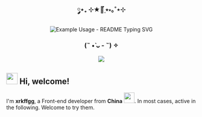 <!-- markdownlint-disable MD033 MD041 -->
<p align="center">
  <h3 align="center">༘⋆₊ ⊹★🔭๋࣭ ⭑⋆｡˚⋆⊹</h3>
</p>

<p align="center">
  <img src="https://readme-typing-svg.demolab.com/?lines=Olá+me+chamo+Natalia!;Tenho+17+anos🐁&font=Fira%20Code&center=true&width=380&height=50&duration=4000&pause=1000" alt="Example Usage - README Typing SVG">
</p>
<p align="center">
  <h3 align="center">(˵ •̀ ᴗ - ˵) ✧</h3>
</p>

<p align="center">
 <img align='center' src='https://user-images.githubusercontent.com/5713670/87202985-820dcb80-c2b6-11ea-9f56-7ec461c497c3.gif' >
</p>

<h2> <img src="https://emojis.slackmojis.com/emojis/images/1588315024/8823/hyperkitty.gif?1588315024" width="30" /> Hi, welcome! </h2>

I'm **xrkffgg**, a Front-end developer from **China** <img src="https://user-images.githubusercontent.com/29775873/142716615-98e19a67-393c-47c9-b9e4-c9cacb1a6ffd.png" width="28" />. In most cases, active in the following. Welcome to try them.

<!-- markdownlint-enable MD033 -->





